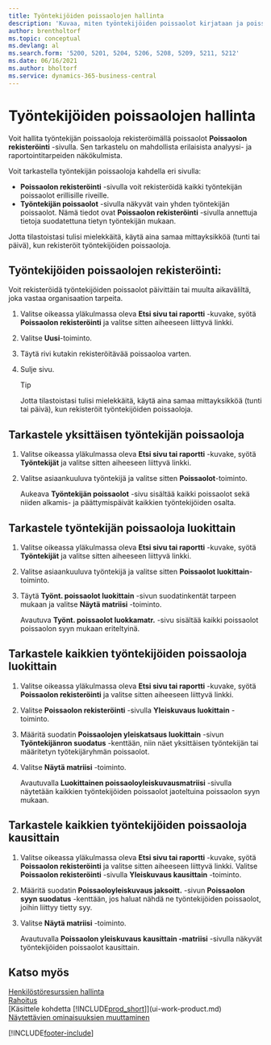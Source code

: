 ```yaml
---
title: Työntekijöiden poissaolojen hallinta
description: 'Kuvaa, miten työntekijöiden poissaolot kirjataan ja poissaolotilastoja analysoidaan käyttäen Poissaolomerkintä- ja Työntekijän poissaolot -sivuja.'
author: brentholtorf
ms.topic: conceptual
ms.devlang: al
ms.search.form: '5200, 5201, 5204, 5206, 5208, 5209, 5211, 5212'
ms.date: 06/16/2021
ms.author: bholtorf
ms.service: dynamics-365-business-central
---
```

# <a name="manage-employee-absence"></a>Työntekijöiden poissaolojen hallinta
Voit hallita työntekijän poissaoloja rekisteröimällä poissaolot **Poissaolon rekisteröinti** -sivulla. Sen tarkastelu on mahdollista erilaisista analyysi- ja raportointitarpeiden näkökulmista.

Voit tarkastella työntekijän poissaoloja kahdella eri sivulla:

* **Poissaolon rekisteröinti** -sivulla voit rekisteröidä kaikki työntekijän poissaolot erillisille riveille.
* **Työntekijän poissaolot** -sivulla näkyvät vain yhden työntekijän poissaolot. Nämä tiedot ovat **Poissaolon rekisteröinti** -sivulla annettuja tietoja suodatettuna tietyn työntekijän mukaan.

Jotta tilastoistasi tulisi mielekkäitä, käytä aina samaa mittayksikköä (tunti tai päivä), kun rekisteröit työntekijöiden poissaoloja.

## <a name="to-register-employee-absence"></a>Työntekijöiden poissaolojen rekisteröinti:
Voit rekisteröidä työntekijöiden poissaolot päivittäin tai muulta aikaväliltä, joka vastaa organisaation tarpeita.

1. Valitse oikeassa yläkulmassa oleva **Etsi sivu tai raportti** -kuvake, syötä **Poissaolon rekisteröinti** ja valitse sitten aiheeseen liittyvä linkki.
2. Valitse **Uusi**-toiminto.
3. Täytä rivi kutakin rekisteröitävää poissaoloa varten.
4. Sulje sivu.

    > [!Tip]
    > Jotta tilastoistasi tulisi mielekkäitä, käytä aina samaa mittayksikköä (tunti tai päivä), kun rekisteröit työntekijöiden poissaoloja.

## <a name="to-view-an-individual-employees-absence"></a>Tarkastele yksittäisen työntekijän poissaoloja
1. Valitse oikeassa yläkulmassa oleva **Etsi sivu tai raportti** -kuvake, syötä **Työntekijät** ja valitse sitten aiheeseen liittyvä linkki.
2. Valitse asiaankuuluva työntekijä ja valitse sitten **Poissaolot**-toiminto.

    Aukeava **Työntekijän poissaolot** -sivu sisältää kaikki poissaolot sekä niiden alkamis- ja päättymispäivät kaikkien työntekijöiden osalta.

## <a name="to-view-an-employees-absence-by-categories"></a>Tarkastele työntekijän poissaoloja luokittain
1. Valitse oikeassa yläkulmassa oleva **Etsi sivu tai raportti** -kuvake, syötä **Työntekijät** ja valitse sitten aiheeseen liittyvä linkki.
2. Valitse asiaankuuluva työntekijä ja valitse sitten **Poissaolot luokittain**-toiminto.
3. Täytä **Työnt. poissaolot luokittain** -sivun suodatinkentät tarpeen mukaan ja valitse **Näytä matriisi** -toiminto.

    Avautuva **Työnt. poissaolot luokkamatr.** -sivu sisältää kaikki poissaolot poissaolon syyn mukaan eriteltyinä.

## <a name="to-view-all-employee-absences-by-category"></a>Tarkastele kaikkien työntekijöiden poissaoloja luokittain
1. Valitse oikeassa yläkulmassa oleva **Etsi sivu tai raportti** -kuvake, syötä **Poissaolon rekisteröinti** ja valitse sitten aiheeseen liittyvä linkki.
2. Valitse **Poissaolon rekisteröinti** -sivulla **Yleiskuvaus luokittain** -toiminto.
3. Määritä suodatin **Poissaolojen yleiskatsaus luokittain** -sivun **Työntekijänron suodatus** -kenttään, niin näet yksittäisen työntekijän tai määritetyn työtekijäryhmän poissaolot.
4. Valitse **Näytä matriisi** -toiminto.

    Avautuvalla **Luokittainen poissaoloyleiskuvausmatriisi** -sivulla näytetään kaikkien työntekijöiden poissaolot jaoteltuina poissaolon syyn mukaan.

## <a name="to-view-all-employee-absences-by-period"></a>Tarkastele kaikkien työntekijöiden poissaoloja kausittain
1. Valitse oikeassa yläkulmassa oleva **Etsi sivu tai raportti** -kuvake, syötä **Poissaolon rekisteröinti** ja valitse sitten aiheeseen liittyvä linkki.
   Valitse **Poissaolon rekisteröinti** -sivulla **Yleiskuvaus kausittain** -toiminto.
2. Määritä suodatin **Poissaoloyleiskuvaus jaksoitt.** -sivun **Poissaolon syyn suodatus** -kenttään, jos haluat nähdä ne työntekijöiden poissaolot, joihin liittyy tietty syy.
3. Valitse **Näytä matriisi** -toiminto.

    Avautuvalla **Poissaolon yleiskuvaus kausittain -matriisi** -sivulla näkyvät työntekijöiden poissaolot kausittain.

## <a name="see-also"></a>Katso myös
[Henkilöstöresurssien hallinta](hr-manage-human-resources.md)  
[Rahoitus](finance.md)  
[Käsittele kohdetta [!INCLUDE[prod_short](includes/prod_short.md)]](ui-work-product.md)  
[Näytettävien ominaisuuksien muuttaminen](ui-experiences.md)


[!INCLUDE[footer-include](includes/footer-banner.md)]
